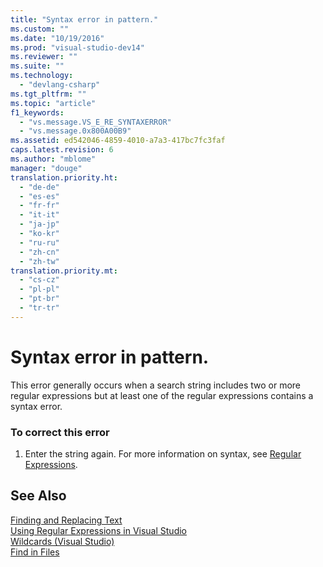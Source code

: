 ```yaml
---
title: "Syntax error in pattern."
ms.custom: ""
ms.date: "10/19/2016"
ms.prod: "visual-studio-dev14"
ms.reviewer: ""
ms.suite: ""
ms.technology: 
  - "devlang-csharp"
ms.tgt_pltfrm: ""
ms.topic: "article"
f1_keywords: 
  - "vs.message.VS_E_RE_SYNTAXERROR"
  - "vs.message.0x800A00B9"
ms.assetid: ed542046-4859-4010-a7a3-417bc7fc3faf
caps.latest.revision: 6
ms.author: "mblome"
manager: "douge"
translation.priority.ht: 
  - "de-de"
  - "es-es"
  - "fr-fr"
  - "it-it"
  - "ja-jp"
  - "ko-kr"
  - "ru-ru"
  - "zh-cn"
  - "zh-tw"
translation.priority.mt: 
  - "cs-cz"
  - "pl-pl"
  - "pt-br"
  - "tr-tr"
---
```

# Syntax error in pattern.
This error generally occurs when a search string includes two or more regular expressions but at least one of the regular expressions contains a syntax error.  
  
### To correct this error  
  
1.  Enter the string again. For more information on syntax, see [Regular Expressions](../ide/using-regular-expressions-in-visual-studio.md).  
  
## See Also  
 [Finding and Replacing Text](../ide/finding-and-replacing-text.md)   
 [Using Regular Expressions in Visual Studio](../ide/using-regular-expressions-in-visual-studio.md)   
 [Wildcards (Visual Studio)](http://msdn.microsoft.com/en-us/9745c56f-0b73-44e1-b393-c17e39670c26)   
 [Find in Files](../ide/find-in-files.md)